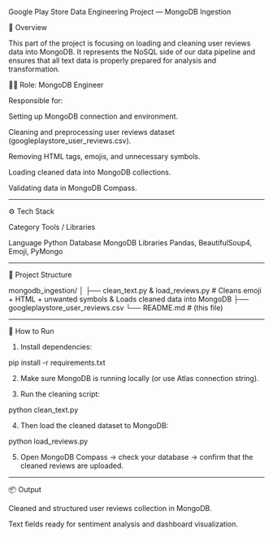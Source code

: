 Google Play Store Data Engineering Project — MongoDB Ingestion

📖 Overview

This part of the project is focusing on loading and cleaning user reviews data into MongoDB.
It represents the NoSQL side of our data pipeline and ensures that all text data is properly prepared for analysis and transformation.

👩‍💻 Role: MongoDB Engineer

Responsible for:

Setting up MongoDB connection and environment.

Cleaning and preprocessing user reviews dataset (googleplaystore_user_reviews.csv).

Removing HTML tags, emojis, and unnecessary symbols.

Loading cleaned data into MongoDB collections.

Validating data in MongoDB Compass.


---

⚙️ Tech Stack

Category	Tools / Libraries

Language	Python
Database	MongoDB
Libraries	Pandas, BeautifulSoup4, Emoji, PyMongo

---

🧰 Project Structure

mongodb_ingestion/
│
├── clean_text.py  & load_reviews.py          # Cleans emoji + HTML + unwanted symbols & Loads cleaned data into MongoDB 
├── googleplaystore_user_reviews.csv
└── README.md              # (this file)



---

🚀 How to Run

1. Install dependencies:

pip install -r requirements.txt


2. Make sure MongoDB is running locally (or use Atlas connection string).


3. Run the cleaning script:

python clean_text.py


4. Then load the cleaned dataset to MongoDB:

python load_reviews.py


5. Open MongoDB Compass → check your database → confirm that the cleaned reviews are uploaded.




---

📦 Output

Cleaned and structured user reviews collection in MongoDB.

Text fields ready for sentiment analysis and dashboard visualization.
